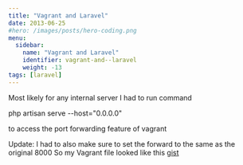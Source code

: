 ```yaml
---
title: "Vagrant and Laravel"
date: 2013-06-25
#hero: /images/posts/hero-coding.png
menu:
  sidebar:
    name: "Vagrant and Laravel"
    identifier: vagrant-and--laravel
    weight: -13
tags: [laravel]
---
```


Most likely for any internal server I had to run command 

php artisan serve --host="0.0.0.0" 

to access the port forwarding feature of vagrant

Update: 
I had to also make sure to set the forward to the same as the original 8000
So my Vagrant file looked like this
<a href="https://gist.github.com/alnutile/5857999">gist</a>